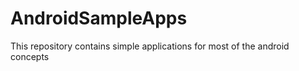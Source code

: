 # AndroidSampleApps

This repository contains simple applications for most of the android concepts 
